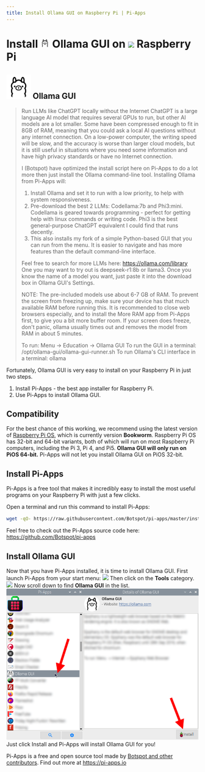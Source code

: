 ```yaml
---
title: Install Ollama GUI on Raspberry Pi | Pi-Apps
---
```

<div class="simple-install-content content">

# Install <img src="/img/app-icons/Ollama GUI/icon-64.png" height=24> Ollama GUI on <img src=/img/other-icons/raspberrypi-icon.svg height=24> Raspberry Pi

## <img src="/img/app-icons/Ollama GUI/icon-64.png"> Ollama GUI
> Run LLMs like ChatGPT locally without the Internet
> ChatGPT is a large language AI model that requires several GPUs to run, but other AI models are a lot smaller. Some have been compressed enough to fit in 8GB of RAM, meaning that you could ask a local AI questions without any internet connection. On a low-power computer, the writing speed will be slow, and the accuracy is worse than larger cloud models, but it is still useful in situations where you need some information and have high privacy standards or have no Internet connection.
> 
> I (Botspot) have optimized the install script here on Pi-Apps to do a lot more then just install the Ollama command-line tool. Installing Ollama from Pi-Apps will:
> 1. Install Ollama and set it to run with a low priority, to help with system responsiveness.
> 2. Pre-download the best 2 LLMs: Codellama:7b and Phi3:mini. Codellama is geared towards programming - perfect for getting help with linux commands or writing code. Phi3 is the best general-purpose ChatGPT equivalent I could find that runs decently.
> 3. This also installs my fork of a simple Python-based GUI that you can run from the menu. It is easier to navigate and has more features than the default command-line interface.
> 
> Feel free to search for more LLMs here: https://ollama.com/library
> One you may want to try out is deepseek-r1:8b or llama3. Once you know the name of a model you want, just paste it into the download box in Ollama GUI's Settings.
> 
> NOTE: The pre-included models use about 6-7 GB of RAM. To prevent the screen from freezing up, make sure your device has that much available RAM before running this. It is recommended to close web browsers especially, and to install the More RAM app from Pi-Apps first, to give you a bit more buffer room. If your screen does freeze, don't panic, ollama usually times out and removes the model from RAM in about 5 minutes.
> 
> To run: Menu -> Education -> Ollama GUI
> To run the GUI in a terminal: /opt/ollama-gui/ollama-gui-runner.sh
> To run Ollama's CLI interface in a terminal: ollama

Fortunately, Ollama GUI is very easy to install on your Raspberry Pi in just two steps.
1. Install Pi-Apps - the best app installer for Raspberry Pi.
2. Use Pi-Apps to install Ollama GUI.
</div>
<div class="simple-install-content content">

## Compatibility
For the best chance of this working, we recommend using the latest version of [Raspberry Pi OS](https://www.raspberrypi.com/software/), which is currently version **Bookworm**.
Raspberry Pi OS has 32-bit and 64-bit variants, both of which will run on most Raspberry Pi computers, including the Pi 3, Pi 4, and Pi5.
**Ollama GUI will only run on PiOS 64-bit.** Pi-Apps will not let you install Ollama GUI on PiOS 32-bit.
</div>
<div class="simple-install-content content">

## Install Pi-Apps

Pi-Apps is a free tool that makes it incredibly easy to install the most useful programs on your Raspberry Pi with just a few clicks.

Open a terminal and run this command to install Pi-Apps:
```bash
wget -qO- https://raw.githubusercontent.com/Botspot/pi-apps/master/install | bash
```
Feel free to check out the Pi-Apps source code here: https://github.com/Botspot/pi-apps
</div>
<div class="simple-install-content content">

## Install Ollama GUI

Now that you have Pi-Apps installed, it is time to install Ollama GUI.
First launch Pi-Apps from your start menu:
<img src="/img/start-menu.png">
Then click on the <b>Tools</b> category.
<img src="/img/category-selections/Tools.png">
Now scroll down to find <b>Ollama GUI</b> in the list.
<img src="/img/app-icons/Ollama GUI/app-selection.png">
Just click Install and Pi-Apps will install Ollama GUI for you!
</div>
<div class="simple-install-content content">

Pi-Apps is a free and open source tool made by [Botspot and other contributors](/about/#contributors). Find out more at https://pi-apps.io
</div>
